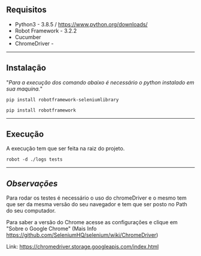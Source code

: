 

## Requisitos

- Python3 - 3.8.5  /  https://www.python.org/downloads/
- Robot Framework - 3.2.2
- Cucumber
- ChromeDriver - 
------
## Instalação

"*Para a execução dos comando abaixo é necessário o python instalado em sua maquina.*"

```
pip install robotframework-seleniumlibrary
```

```
pip install robotframework
```
------
## Execução

A execução tem que ser feita na raiz do projeto.

```
robot -d ./logs tests
```
------
## *Observações*

Para rodar os testes é necessário o uso do chromeDriver e o mesmo tem que ser da mesma versão do seu navegador e tem que ser posto no Path do seu computador. 

Para saber a versão do Chrome acesse as configurações e clique em "Sobre o Google Chrome" (Mais Info https://github.com/SeleniumHQ/selenium/wiki/ChromeDriver)

Link: https://chromedriver.storage.googleapis.com/index.html
